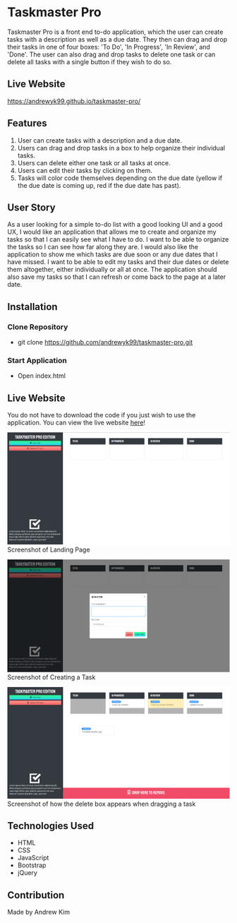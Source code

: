 # Taskmaster Pro
Taskmaster Pro is a front end to-do application, which the user can create tasks with a description as well as a due date. They then can drag and drop their tasks in one of four boxes: 'To Do', 'In Progress', 'In Review', and 'Done'. The user can also drag and drop tasks to delete one task or can delete all tasks with a single button if they wish to do so.

## Live Website
https://andrewyk99.github.io/taskmaster-pro/

## Features
1. User can create tasks with a description and a due date.
2. Users can drag and drop tasks in a box to help organize their individual tasks.
3. Users can delete either one task or all tasks at once.
4. Users can edit their tasks by clicking on them.
5. Tasks will color code themselves depending on the due date (yellow if the due date is coming up, red if the due date has past).


## User Story
As a user looking for a simple to-do list with a good looking UI and a good UX, I would like an application that allows me to create and organize my tasks so that I can easily see what I have to do. I want to be able to organize the tasks so I can see how far along they are. I would also like the application to show me which tasks are due soon or any due dates that I have missed. I want to be able to edit my tasks and their due dates or delete them altogether, either individually or all at once. The application should also save my tasks so that I can refresh or come back to the page at a later date.

## Installation
### Clone Repository
* git clone https://github.com/andrewyk99/taskmaster-pro.git

### Start Application
* Open index.html

## Live Website
You do not have to download the code if you just wish to use the application. You can view the live website [here](https://andrewyk99.github.io/taskmaster-pro/)!

![screenshot of homepage](./assets/images/landing_page.png?raw=true "Homepage")
Screenshot of Landing Page

![screenshot of creating a task](./assets/images/add_task.png?raw=true "Add Task")
Screenshot of Creating a Task

![screenshot of delete box](./assets/images/drag_delete.png?raw=true "Drag to Delete")
Screenshot of how the delete box appears when dragging a task

## Technologies Used
* HTML
* CSS
* JavaScript
* Bootstrap
* jQuery

## Contribution
Made by Andrew Kim
